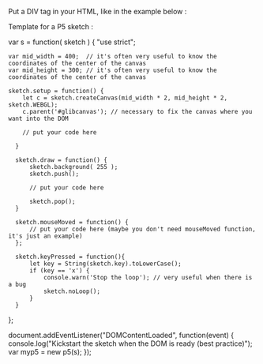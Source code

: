 
Put a DIV tag in your HTML, like in the example below :
     <div id="glibcanvas"></div>

Template for a P5 sketch :

var s = function( sketch ) {
    "use strict";

    var mid_width = 400;  // it's often very useful to know the coordinates of the center of the canvas
    var mid_height = 300; // it's often very useful to know the coordinates of the center of the canvas

    sketch.setup = function() {
        let c = sketch.createCanvas(mid_width * 2, mid_height * 2, sketch.WEBGL);
        c.parent('#glibcanvas'); // necessary to fix the canvas where you want into the DOM

        // put your code here

      }

      sketch.draw = function() {
          sketch.background( 255 );
          sketch.push();

          // put your code here

          sketch.pop();
      }

      sketch.mouseMoved = function() {
          // put your code here (maybe you don't need mouseMoved function, it's just an example)
      };

      sketch.keyPressed = function(){
          let key = String(sketch.key).toLowerCase();
          if (key == 'x') {
              console.warn('Stop the loop'); // very useful when there is a bug
              sketch.noLoop();
          }
      }

  };

  document.addEventListener("DOMContentLoaded", function(event) {
      console.log("Kickstart the sketch when the DOM is ready (best practice)");
      var myp5 = new p5(s);
  });
